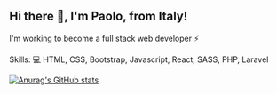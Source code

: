 ## Hi there 👋, I'm Paolo, from Italy!

I'm working to become a full stack web developer ⚡

Skills:
💻 HTML, CSS, Bootstrap, Javascript, React, SASS, PHP, Laravel

[![Anurag's GitHub stats](https://github-readme-stats.vercel.app/api?username=PaoloDigio)](https://github.com/PaoloDigio/github-readme-stats)


<!--
**PaoloDigio/PaoloDigio** is a ✨ _special_ ✨ repository because its `README.md` (this file) appears on your GitHub profile.

Here are some ideas to get you started:

- 🔭 I’m currently working on ...
- 🌱 I’m currently learning ...
- 👯 I’m looking to collaborate on ...
- 🤔 I’m looking for help with ...
- 💬 Ask me about ...
- 📫 How to reach me: ...
- 😄 Pronouns: ...
- ⚡ Fun fact: ...
-->
